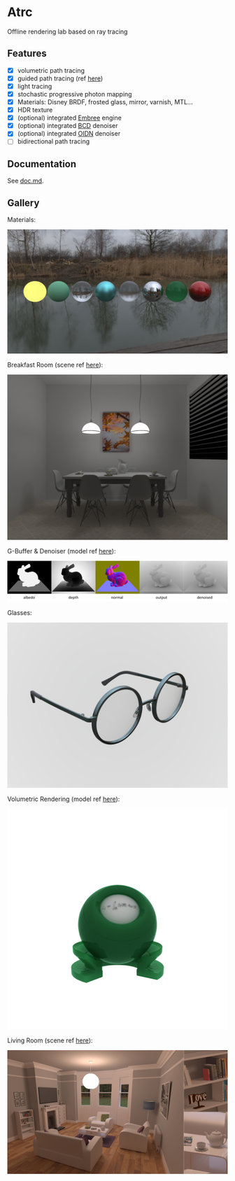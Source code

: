 # Atrc

Offline rendering lab based on ray tracing

## Features

- [x] volumetric path tracing
- [x] guided path tracing (ref [here](http://drz.disneyresearch.com/~jnovak/publications/PathGuide/index.html))
- [x] light tracing
- [x] stochastic progressive photon mapping
- [x] Materials: Disney BRDF, frosted glass, mirror, varnish, MTL...
- [x] HDR texture
- [x] (optional) integrated [Embree](https://github.com/embree/embree) engine
- [x] (optional) integrated [BCD](https://github.com/superboubek/bcd) denoiser
- [x] (optional) integrated [OIDN](https://github.com/OpenImageDenoise/oidn) denoiser
- [ ] bidirectional path tracing

## Documentation

See [doc.md](./doc/doc.md).

## Gallery

Materials:

![0](./doc/gallery/0.png)

Breakfast Room (scene ref [here](http://casual-effects.com/data/index.html)):

![1](./doc/gallery/1.png)

G-Buffer & Denoiser (model ref [here](http://graphics.stanford.edu/data/3Dscanrep/)):

![2](./doc/gallery/2.png)

Glasses:

![3](./doc/gallery/3.png)

Volumetric Rendering (model ref [here](http://casual-effects.com/data/index.html)):

![4](./doc/gallery/4.png)

Living Room (scene ref [here](http://casual-effects.com/data/index.html)):

![5](./doc/gallery/5.png)